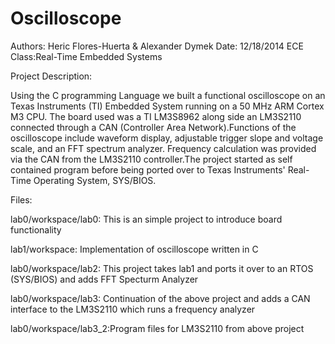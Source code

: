 # Oscilloscope
Authors: 	Heric Flores-Huerta & Alexander Dymek
Date:	    12/18/2014
ECE Class:Real-Time Embedded Systems

Project Description:

Using the C programming Language we built a functional oscilloscope on an Texas Instruments (TI) Embedded System running on a 50 MHz ARM Cortex M3 CPU. The board used was a TI LM3S8962 along side an LM3S2110 connected through a CAN (Controller Area Network).Functions of the oscilloscope include waveform display, adjustable trigger slope and voltage scale, and an FFT spectrum analyzer. Frequency calculation was provided via the CAN from the LM3S2110 controller.The project started as self contained program before being ported over to Texas Instruments' Real-Time Operating System, SYS/BIOS.

Files:

lab0/workspace/lab0:  This is an simple project to introduce board functionality

lab1/workspace:       Implementation of oscilloscope written in C

lab0/workspace/lab2:  This project takes lab1 and ports it over to an RTOS (SYS/BIOS) and adds FFT Specturm Analyzer

lab0/workspace/lab3:  Continuation of the above project and adds a CAN interface to the LM3S2110 which runs a frequency analyzer

lab0/workspace/lab3_2:Program files for LM3S2110 from above project

